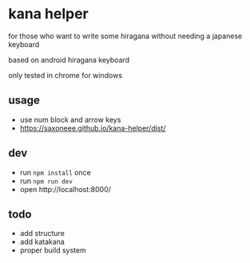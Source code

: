 # kana helper

for those who want to write some hiragana without needing a japanese keyboard

based on android hiragana keyboard

only tested in chrome for windows

## usage

* use num block and arrow keys
* https://saxoneee.github.io/kana-helper/dist/

## dev

* run `npm install` once
* run `npm run dev`
* open http://localhost:8000/

## todo

* add structure
* add katakana
* proper build system